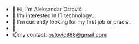 - 👋 Hi, I’m Aleksandar Ostović...
- 👀 I’m interested in IT technology...
- 🌱 I'm currently looking for my first job or praxis...
- 💞️
- 📫my contact: ostovic988@gmail.com

<!---
Ostovic88/Ostovic88 is a ✨ special ✨ repository because its `README.md` (this file) appears on your GitHub profile.
You can click the Preview link to take a look at your changes.
--->
